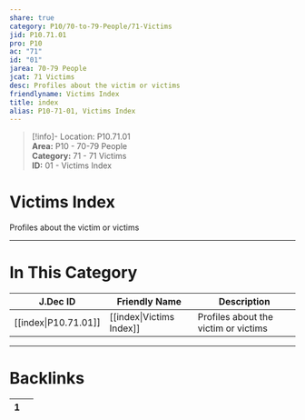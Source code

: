 ```yaml
---  
share: true  
category: P10/70-to-79-People/71-Victims  
jid: P10.71.01  
pro: P10  
ac: "71"  
id: "01"  
jarea: 70-79 People  
jcat: 71 Victims  
desc: Profiles about the victim or victims  
friendlyname: Victims Index  
title: index  
alias: P10-71-01, Victims Index  
---  
```

  
>[!info]- Location: P10.71.01  
>**Area:** P10 - 70-79 People  
>**Category:** 71 - 71 Victims  
>**ID:** 01 - Victims Index  
  
# Victims Index  
  
Profiles about the victim or victims  
   
  
  
---  
# In This Category  
  
| J.Dec ID                                                                               | Friendly Name                                                                              | Description                          |  
| -------------------------------------------------------------------------------------- | ------------------------------------------------------------------------------------------ | ------------------------------------ |  
| [[index\|P10.71.01]] | [[index\|Victims Index]] | Profiles about the victim or victims |  
  
  
---  
# Backlinks  
<div><table class="dataview table-view-table"><thead class="table-view-thead"><tr class="table-view-tr-header"><th class="table-view-th"><span></span><span class="dataview small-text">1</span></th><th class="table-view-th"><span></span></th></tr></thead><tbody class="table-view-tbody"></tbody></table></div>
